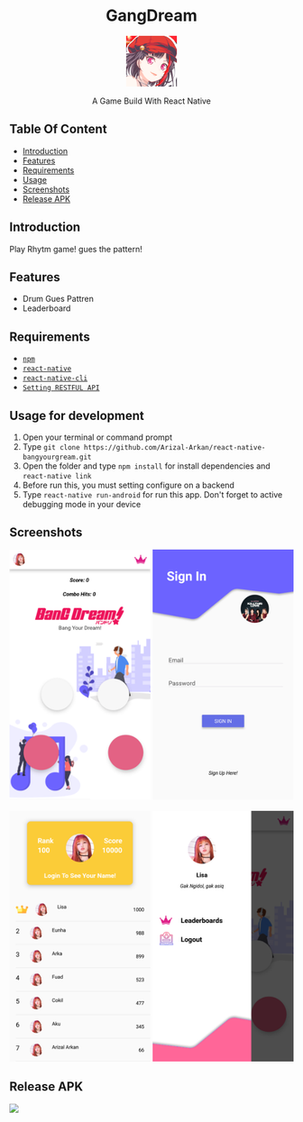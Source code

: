 <h1 align='center'>GangDream</h1>

<p align='center'>
<img width=90 src='src/asset/NN.png'>
</p>
<p align='center'>A Game Build With React Native

## Table Of Content
- [Introduction](#introduction)
- [Features](#features)
- [Requirements](#requirements)
- [Usage](#usage-for-development)
- [Screenshots](#screenshots)
- [Release APK](#release-apk)


## Introduction
Play Rhytm game! gues the pattern!

## Features
* Drum Gues Pattren
* Leaderboard

## Requirements
* [`npm`](https://www.npmjs.com/get-npm)
* [`react-native`](https://facebook.github.io/react-native/docs/getting-started)
* [`react-native-cli`](https://facebook.github.io/react-native/docs/getting-started)
* [`Setting RESTFUL API`](https://firebase.google.com/)

## Usage for development
1. Open your terminal or command prompt
2. Type `git clone https://github.com/Arizal-Arkan/react-native-bangyourgream.git`
3. Open the folder and type `npm install` for install dependencies and `react-native link`
4. Before run this, you must setting configure on a backend 
5. Type `react-native run-android` for run this app. Don't forget to active debugging mode in your device

## Screenshots
<div align="center">
    <img width="250" src="src/asset/Main.png">    
    <img width="250" src="src/asset/sign.png">
  </div>
  <br/>
  <div align="center">
    <img width="250" src="src/asset/leaderboard.png">
  <img width="250" src="src/asset/drawer.png">
</div>

## Release APK
<a href="https://www.dropbox.com/s/9v3yp688phivev4/app-release.apk?dl=0">
  <img src="https://img.shields.io/badge/Download%20on%20the-dropbox-blue.svg?style=popout&logo="/>
</a>
